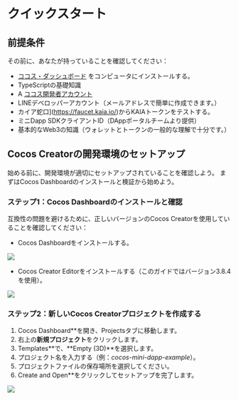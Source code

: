 # クイックスタート

## 前提条件<a id="prerequisites"></a>

その前に、あなたが持っていることを確認してください：

- [ココス・ダッシュボード](https://www.cocos.com/en/creator-download) をコンピュータにインストールする。
- TypeScriptの基礎知識
- A [ココス開発者アカウント](https://auth.cocos.com/#/sign_up/register?language=en)
- LINEデベロッパーアカウント（メールアドレスで簡単に作成できます。）
- カイア蛇口](https://faucet.kaia.io/)からKAIAトークンをテストする。
- ミニDapp SDKクライアントID（DAppポータルチームより提供）
- 基本的なWeb3の知識（ウォレットとトークンの一般的な理解で十分です。）

## Cocos Creatorの開発環境のセットアップ<a id="setting-up-dev-environment"></a>

始める前に、開発環境が適切にセットアップされていることを確認しよう。 まずはCocos Dashboardのインストールと検証から始めよう。

### ステップ1：Cocos Dashboardのインストールと確認<a id="install-and-verify"></a>

互換性の問題を避けるために、正しいバージョンのCocos Creatorを使用していることを確認してください：

- Cocos Dashboardをインストールする。

![](/img/minidapps/cocos-creator/cocos-dashboard-download-r.png)

- Cocos Creator Editorをインストールする（このガイドではバージョン3.8.4を使用）。

![](/img/minidapps/cocos-creator/cocos-creator-download-r.png)

### ステップ2：新しいCocos Creatorプロジェクトを作成する<a id="create-new-cocos-project"></a>

1. Cocos Dashboard\*\*を開き、Projectsタブに移動します。
2. 右上の**新規プロジェクト**をクリックします。
3. Templates\*\*で、\*\*Empty (3D)\*\*を選択します。
4. プロジェクト名を入力する（例：_cocos-mini-dapp-example_）。
5. プロジェクトファイルの保存場所を選択してください。
6. Create and Open\*\*をクリックしてセットアップを完了します。

![](/img/minidapps/cocos-creator/cocos-create-project-r.png)
